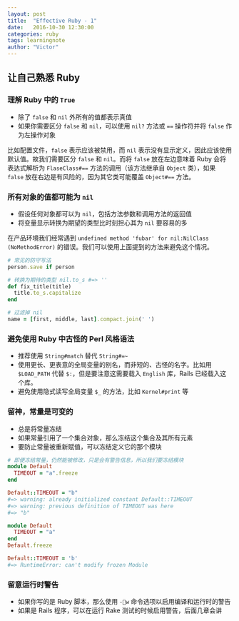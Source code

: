 ```yaml
---
layout: post
title:  "Effective Ruby - 1"
date:   2016-10-30 12:30:00
categories: ruby
tags: learningnote
author: "Victor"
---
```


## 让自己熟悉 Ruby

### 理解 Ruby 中的 `True`

* 除了 `false` 和 `nil` 外所有的值都表示真值
* 如果你需要区分 `false` 和 `nil`，可以使用 `nil?` 方法或 `==` 操作符并将 `false` 作为左操作对象

比如配置文件，`false` 表示应该被禁用，而 `nil` 表示没有显示定义，因此应该使用默认值。故我们需要区分 `false` 和 `nil`。而将 `false` 放在左边意味着 Ruby 会将表达式解析为 `FlaseClass#==` 方法的调用（该方法继承自 `Object` 类），如果 `false` 放在右边是有风险的，因为其它类可能覆盖 `Object#==` 方法。

### 所有对象的值都可能为 `nil`
* 假设任何对象都可以为 `nil`，包括方法参数和调用方法的返回值
* 将变量显示转换为期望的类型比时刻担心其为 `nil` 要容易的多

在产品环境我们经常遇到 `undefined method 'fubar' for nil:NilClass (NoMethodError)` 的错误。我们可以使用上面提到的方法来避免这个情况。

```ruby
# 常见的防守写法
person.save if person

# 转换为期待的类型 nil.to_s #=> ''
def fix_title(title)
  title.to_s.capitalize
end

# 过滤掉 nil
name = [first, middle, last].compact.join(' ')
```

### 避免使用 Ruby 中古怪的 Perl 风格语法
* 推荐使用 `String#match` 替代 `String#=~`
* 使用更长、更表意的全局变量的别名，而非短的、古怪的名字。比如用 `$LOAD_PATH` 代替 `$:`，但是要注意这需要载入 `English` 库，Rails 已经载入这个库。
* 避免使用隐式读写全局变量 `$_` 的方法，比如 `Kernel#print` 等

### 留神，常量是可变的
* 总是将常量冻结
* 如果常量引用了一个集合对象，那么冻结这个集合及其所有元素
* 要防止常量被重新赋值，可以冻结定义它的那个模块

```ruby
# 即便冻结常量，仍然能被修改，只是会有警告信息，所以我们要冻结模块
module Default
  TIMEOUT = "a".freeze
end

Default::TIMEOUT = "b"
#=> warning: already initialized constant Default::TIMEOUT
#=> warning: previous definition of TIMEOUT was here
#=> "b"

module Default
  TIMEOUT = "a"
end
Default.freeze

Default::TIMEOUT = 'b'
#=> RuntimeError: can't modify frozen Module
```

### 留意运行时警告
* 如果你写的是 Ruby 脚本，那么使用 `-w` 命令选项以启用编译和运行时的警告
* 如果是 Rails 程序，可以在运行 Rake 测试的时候启用警告，后面几章会讲
